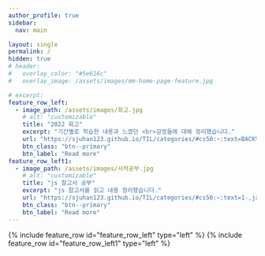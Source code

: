 ```yaml
---
author_profile: true
sidebar: 
  nav: main

layout: single
permalink: /
hidden: true
# header:
#   overlay_color: "#5e616c"
#   overlay_image: /assets/images/mm-home-page-feature.jpg

# excerpt:
feature_row_left:
  - image_path: /assets/images/회고.jpg
    # alt: "customizable"
    title: "2022 회고"
    excerpt: "기간별로 학습한 내용과 느꼈던 <br>감정들에 대해 정리했습니다."
    url: "https://sjuhan123.github.io/TIL/categories/#cs50:~:text=BACK%20TO%20TOP%20%E2%86%91-,2022%2D%ED%9A%8C%EA%B3%A0,-%EC%BD%94%EB%93%9C%EC%8A%A4%EC%BF%BC%EB%93%9C%20%ED%94%84%EB%A6%AC%EC%BD%94%EC%8A%A4%20~%202022"
    btn_class: "btn--primary"
    btn_label: "Read more"
feature_row_left1:
  - image_path: /assets/images/서적공부.jpg
    # alt: "customizable"
    title: "js 참고서 공부"
    excerpt: "js 참고서를 읽고 내용 정리했습니다."
    url: "https://sjuhan123.github.io/TIL/categories/#cs50:~:text=1-,javascript,-%EC%BD%94%EC%96%B4%20%EC%9E%90%EB%B0%94%EC%8A%A4%ED%81%AC%EB%A6%BD%ED%8A%B8%20%2D%20%EB%8D%B0%EC%9D%B4%ED%84%B0"
    btn_class: "btn--primary"
    btn_label: "Read more"
---
```

{% include feature_row id="feature_row_left" type="left" %}
{% include feature_row id="feature_row_left1" type="left" %}